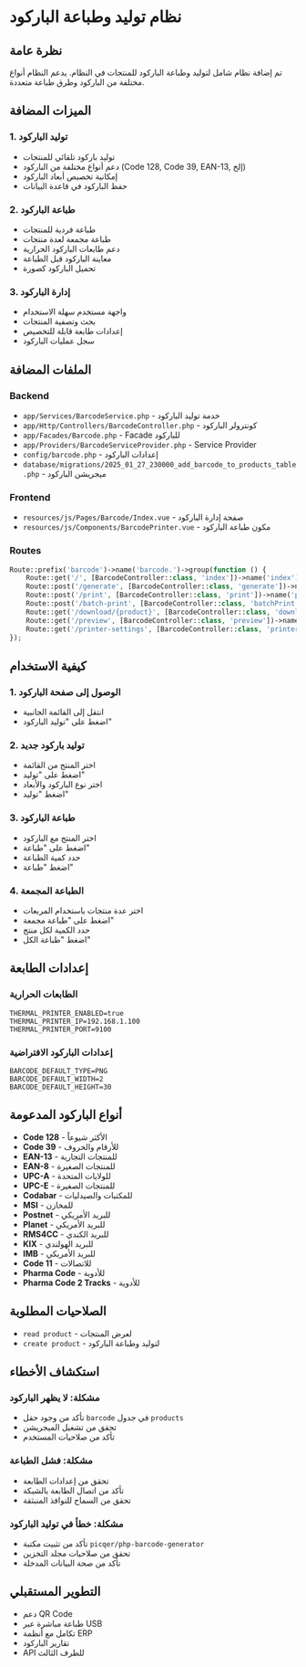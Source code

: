 # نظام توليد وطباعة الباركود

## نظرة عامة
تم إضافة نظام شامل لتوليد وطباعة الباركود للمنتجات في النظام. يدعم النظام أنواع مختلفة من الباركود وطرق طباعة متعددة.

## الميزات المضافة

### 1. توليد الباركود
- توليد باركود تلقائي للمنتجات
- دعم أنواع مختلفة من الباركود (Code 128, Code 39, EAN-13, إلخ)
- إمكانية تخصيص أبعاد الباركود
- حفظ الباركود في قاعدة البيانات

### 2. طباعة الباركود
- طباعة فردية للمنتجات
- طباعة مجمعة لعدة منتجات
- دعم طابعات الباركود الحرارية
- معاينة الباركود قبل الطباعة
- تحميل الباركود كصورة

### 3. إدارة الباركود
- واجهة مستخدم سهلة الاستخدام
- بحث وتصفية المنتجات
- إعدادات طابعة قابلة للتخصيص
- سجل عمليات الباركود

## الملفات المضافة

### Backend
- `app/Services/BarcodeService.php` - خدمة توليد الباركود
- `app/Http/Controllers/BarcodeController.php` - كونترولر الباركود
- `app/Facades/Barcode.php` - Facade للباركود
- `app/Providers/BarcodeServiceProvider.php` - Service Provider
- `config/barcode.php` - إعدادات الباركود
- `database/migrations/2025_01_27_230000_add_barcode_to_products_table.php` - ميجريشن الباركود

### Frontend
- `resources/js/Pages/Barcode/Index.vue` - صفحة إدارة الباركود
- `resources/js/Components/BarcodePrinter.vue` - مكون طباعة الباركود

### Routes
```php
Route::prefix('barcode')->name('barcode.')->group(function () {
    Route::get('/', [BarcodeController::class, 'index'])->name('index');
    Route::post('/generate', [BarcodeController::class, 'generate'])->name('generate');
    Route::post('/print', [BarcodeController::class, 'print'])->name('print');
    Route::post('/batch-print', [BarcodeController::class, 'batchPrint'])->name('batch.print');
    Route::get('/download/{product}', [BarcodeController::class, 'download'])->name('download');
    Route::get('/preview', [BarcodeController::class, 'preview'])->name('preview');
    Route::get('/printer-settings', [BarcodeController::class, 'printerSettings'])->name('printer.settings');
});
```

## كيفية الاستخدام

### 1. الوصول إلى صفحة الباركود
- انتقل إلى القائمة الجانبية
- اضغط على "توليد الباركود"

### 2. توليد باركود جديد
- اختر المنتج من القائمة
- اضغط على "توليد"
- اختر نوع الباركود والأبعاد
- اضغط "توليد"

### 3. طباعة الباركود
- اختر المنتج مع الباركود
- اضغط على "طباعة"
- حدد كمية الطباعة
- اضغط "طباعة"

### 4. الطباعة المجمعة
- اختر عدة منتجات باستخدام المربعات
- اضغط على "طباعة مجمعة"
- حدد الكمية لكل منتج
- اضغط "طباعة الكل"

## إعدادات الطابعة

### الطابعات الحرارية
```env
THERMAL_PRINTER_ENABLED=true
THERMAL_PRINTER_IP=192.168.1.100
THERMAL_PRINTER_PORT=9100
```

### إعدادات الباركود الافتراضية
```env
BARCODE_DEFAULT_TYPE=PNG
BARCODE_DEFAULT_WIDTH=2
BARCODE_DEFAULT_HEIGHT=30
```

## أنواع الباركود المدعومة

- **Code 128** - الأكثر شيوعاً
- **Code 39** - للأرقام والحروف
- **EAN-13** - للمنتجات التجارية
- **EAN-8** - للمنتجات الصغيرة
- **UPC-A** - للولايات المتحدة
- **UPC-E** - للمنتجات الصغيرة
- **Codabar** - للمكتبات والصيدليات
- **MSI** - للمخازن
- **Postnet** - للبريد الأمريكي
- **Planet** - للبريد الأمريكي
- **RMS4CC** - للبريد الكندي
- **KIX** - للبريد الهولندي
- **IMB** - للبريد الأمريكي
- **Code 11** - للاتصالات
- **Pharma Code** - للأدوية
- **Pharma Code 2 Tracks** - للأدوية

## الصلاحيات المطلوبة

- `read product` - لعرض المنتجات
- `create product` - لتوليد وطباعة الباركود

## استكشاف الأخطاء

### مشكلة: لا يظهر الباركود
- تأكد من وجود حقل `barcode` في جدول `products`
- تحقق من تشغيل الميجريشن
- تأكد من صلاحيات المستخدم

### مشكلة: فشل الطباعة
- تحقق من إعدادات الطابعة
- تأكد من اتصال الطابعة بالشبكة
- تحقق من السماح للنوافذ المنبثقة

### مشكلة: خطأ في توليد الباركود
- تأكد من تثبيت مكتبة `picqer/php-barcode-generator`
- تحقق من صلاحيات مجلد التخزين
- تأكد من صحة البيانات المدخلة

## التطوير المستقبلي

- دعم QR Code
- طباعة مباشرة عبر USB
- تكامل مع أنظمة ERP
- تقارير الباركود
- API للطرف الثالث
